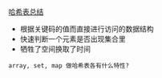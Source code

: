 [哈希表总结](https://programmercarl.com/%E5%93%88%E5%B8%8C%E8%A1%A8%E6%80%BB%E7%BB%93.html#%E6%95%B0%E7%BB%84%E4%BD%9C%E4%B8%BA%E5%93%88%E5%B8%8C%E8%A1%A8)
- 根据关键码的值而直接进行访问的数据结构
- 快速判断一个元素是否出现集合里
- 牺牲了空间换取了时间

`array, set, map 做哈希表各有什么特性?`